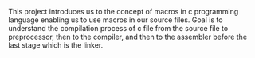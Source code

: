 This project introduces us to the concept of macros in c programming language enabling us to use macros in our source files.
Goal is to understand the compilation process of c file from the source file to preprocessor, then to the compiler, and then to the assembler before the last stage which is the linker.
